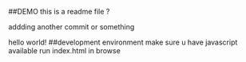 ##DEMO
this is a readme file
?

addding another commit or something

hello world!
##development environment
make sure u have javascript available
run index.html in browse
